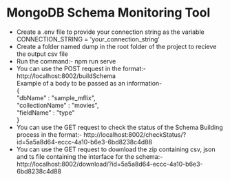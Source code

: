# MongoDB Schema Monitoring Tool

- Create a .env file to provide your connection string as the variable CONNECTION_STRING = 'your_connection_string'
- Create a folder named dump in the root folder of the project to recieve the output csv file
- Run the command:- npm run serve
- You can use the POST request in the format:- http://localhost:8002/buildSchema \
Example of a body to be passed as an information-\
{\
    "dbName" : "sample_mflix",\
    "collectionName" : "movies",\
    "fieldName" : "type"\
}
- You can use the GET request to check the status of the Schema Building process in the format:- http://localhost:8002/checkStatus/?id=5a5a8d64-eccc-4a10-b6e3-6bd8238c4d88 
- You can use the GET request to download the zip containing csv, json and ts file containing the interface for the schema:- http://localhost:8002/download/?id=5a5a8d64-eccc-4a10-b6e3-6bd8238c4d88 



